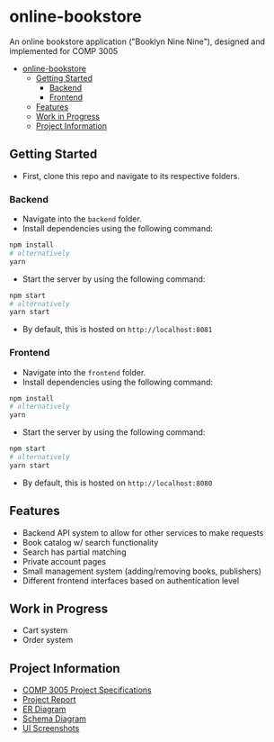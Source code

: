 # online-bookstore

An online bookstore application ("Booklyn Nine Nine"), designed and implemented for COMP 3005

- [online-bookstore](#online-bookstore)
  - [Getting Started](#getting-started)
    - [Backend](#backend)
    - [Frontend](#frontend)
  - [Features](#features)
  - [Work in Progress](#work-in-progress)
  - [Project Information](#project-information)

## Getting Started

- First, clone this repo and navigate to its respective folders.

### Backend

- Navigate into the `backend` folder.
- Install dependencies using the following command:

```bash
npm install
# alternatively
yarn
```

- Start the server by using the following command:

```bash
npm start
# alternatively
yarn start
```

- By default, this is hosted on `http://localhost:8081`

### Frontend

- Navigate into the `frontend` folder.
- Install dependencies using the following command:

```bash
npm install
# alternatively
yarn
```

- Start the server by using the following command:

```bash
npm start
# alternatively
yarn start
```

- By default, this is hosted on `http://localhost:8080`

## Features

- Backend API system to allow for other services to make requests
- Book catalog w/ search functionality
- Search has partial matching
- Private account pages
- Small management system (adding/removing books, publishers)
- Different frontend interfaces based on authentication level

## Work in Progress

- Cart system
- Order system

## Project Information

- [COMP 3005 Project Specifications](resources/Project_COMP_3005_W20.pdf)
- [Project Report](resources/report/project_report.pdf)
- [ER Diagram](resources/er-diagram_current.png)
- [Schema Diagram](resources/schema-diagram_current.png)
- [UI Screenshots](resources/ui_screenshots/ui_screenshots.pdf)
